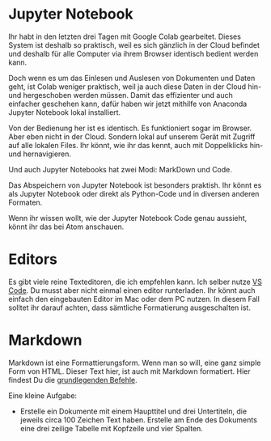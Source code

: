 # Jupyter Notebook

Ihr habt in den letzten drei Tagen mit Google Colab gearbeitet. Dieses System ist deshalb so praktisch, weil es sich gänzlich in der Cloud befindet und deshalb für alle Computer via ihrem Browser identisch bedient werden kann.

Doch wenn es um das Einlesen und Auslesen von Dokumenten und Daten geht, ist Colab weniger praktisch, weil ja auch diese Daten in der Cloud hin- und hergeschoben werden müssen. Damit das effizienter und auch einfacher geschehen kann, dafür haben wir jetzt mithilfe von Anaconda Jupyter Notebook lokal installiert.

Von der Bedienung her ist es identisch. Es funktioniert sogar im Browser. Aber eben nicht in der Cloud. Sondern lokal auf unserem Gerät mit Zugriff auf alle lokalen Files. Ihr könnt, wie ihr das kennt, auch mit Doppelklicks hin- und hernavigieren.

Und auch Jupyter Notebooks hat zwei Modi: MarkDown und Code.

Das Abspeichern von Jupyter Notebook ist besonders praktish. Ihr könnt es als Jupyter Notebook oder direkt als Python-Code und in diversen anderen Formaten.

Wenn ihr wissen wollt, wie der Jupyter Notebook Code genau aussieht, könnt ihr das bei Atom anschauen.

# Editors

Es gibt viele reine Texteditoren, die ich empfehlen kann. Ich selber nutze [VS Code](https://code.visualstudio.com/). Du musst aber nicht einmal einen editor runterladen. Ihr könnt auch einfach den eingebauten Editor im Mac oder dem PC nutzen. In diesem Fall solltet ihr darauf achten, dass sämtliche Formatierung ausgeschalten ist. 

# Markdown

Markdown ist eine Formattierungsform. Wenn man so will, eine ganz simple Form von HTML. Dieser Text hier, ist auch mit Markdown formatiert. Hier findest Du die [grundlegenden Befehle](https://www.markdownguide.org/cheat-sheet/).

Eine kleine Aufgabe: 

- Erstelle ein Dokumente mit einem Haupttitel und drei Untertiteln, die jeweils circa 100 Zeichen Text haben. Erstelle am Ende des Dokuments eine drei zeilige Tabelle mit Kopfzeile und vier Spalten.


